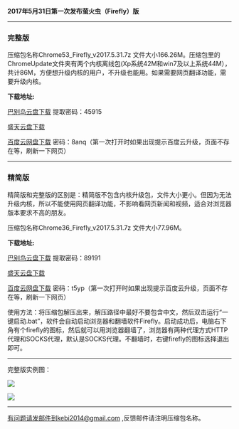 **2017年5月31日第一次发布萤火虫（Firefly）版**

***

### 完整版

压缩包名称Chrome53_Firefly_v2017.5.31.7z 文件大小166.26M。压缩包里的ChromeUpdate文件夹有两个内核离线包(Xp系统42M和win7及以上系统44M），共计86M，方便想升级内核的用户，不升级也能用。如果需要网页翻译功能，需要升级内核。

**下载地址:**

[巴别鸟云盘下载](http://www.babel.cc/share.do?s=1970112644757852) 提取密码：45915

[盛天云盘下载](http://pan.stnts.com/s/HGe5Qn2)

[百度云网盘下载](http://pan.baidu.com/s/1o7MszZs) 密码：8anq（第一次打开时如果出现提示百度云升级，页面不存在等，刷新一下网页）


***

### 精简版

精简版和完整版的区别是：精简版不包含内核升级包，文件大小更小。但因为无法升级内核，所以不能使用网页翻译功能，不影响看网页新闻和视频，适合对浏览器版本要求不高的朋友。

压缩包名称Chrome36_Firefly_v2017.5.31.7z 文件大小77.96M。

**下载地址:**

[巴别鸟云盘下载](http://www.babel.cc/share.do?s=6168758677660870) 提取密码：89191

[盛天云盘下载](http://pan.stnts.com/s/YB7CNqa)

[百度云网盘下载](http://pan.baidu.com/s/1o80nWP8) 密码：t5yp（第一次打开时如果出现提示百度云升级，页面不存在等，刷新一下网页）


使用方法：将压缩包解压出来，解压路径中最好不要包含中文，然后双击运行“一键启动.bat”，软件会自动启动浏览器和翻墙软件Firefly。启动成功后，电脑右下角有个firefly的图标，然后就可以用浏览器翻墙了，浏览器有两种代理方式HTTP代理和SOCKS代理，默认是SOCKS代理。不翻墙时，右键firefly的图标选择退出即可。

***

完整版实例图：

![](https://raw.githubusercontent.com/Alvin9999/pac2/master/firefly1.PNG)

![](https://raw.githubusercontent.com/Alvin9999/crp_up/master/firefly2.png)

***


有问题请发邮件到kebi2014@gmail.com ,反馈邮件请注明压缩包名称。
